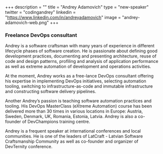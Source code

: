 +++
description = ""
title = "Andrey Adamovich"
type = "new-speaker"
twitter = "codingandrey"
linkedin = "https://www.linkedin.com/in/andreyadamovich"
image = "andrey-adamovich-web.png"
+++
<h3>Freelance DevOps consultant</h3>

<p>Andrey is a software craftsman with many years of experience in different lifecycle phases of software creation. He is passionate about defining good development practices, documenting and presenting architecture, reuse of code and design patterns, profiling and analysis of application performance as well as extreme automation of development and operations activities.</p>

<p>At the moment, Andrey works as a free-lance DevOps consultant offering his expertise in implementing DevOps initiatives, selecting automation tooling, switching to infrastructure-as-code and immutable infrastructure and constructing software delivery pipelines.</p>

<p>Another Andrey’s passion is teaching software automation practices and tooling. His DevOps MasterClass (eXtreme Automation) course has been delivered more than 30 times in various locations in Europe: Austria, Sweden, Denmark, UK, Romania, Estonia, Latvia. Andrey is also a co-founder of DevChampions training centre.</p>

<p>Andrey is a frequent speaker at international conferences and local communities. He is one of the leaders of LatCraft - Latvian Software Craftsmanship Community as well as co-founder and organizer of DevTernity conference.</p>

<!-- Facebook Pixel Code -->
<script>
 !function(f,b,e,v,n,t,s)
 {if(f.fbq)return;n=f.fbq=function(){n.callMethod?
 n.callMethod.apply(n,arguments):n.queue.push(arguments)};
 if(!f._fbq)f._fbq=n;n.push=n;n.loaded=!0;n.version='2.0';
 n.queue=[];t=b.createElement(e);t.async=!0;
 t.src=v;s=b.getElementsByTagName(e)[0];
 s.parentNode.insertBefore(t,s)}(window, document,'script',
 'https://connect.facebook.net/en_US/fbevents.js');
 fbq('init', '627303307635674');
 fbq('track', 'PageView');
</script>
<noscript><img height="1" width="1" style="display:none"
 src="https://www.facebook.com/tr?id=627303307635674&ev=PageView&noscript=1"
/></noscript>
<!-- End Facebook Pixel Code -->